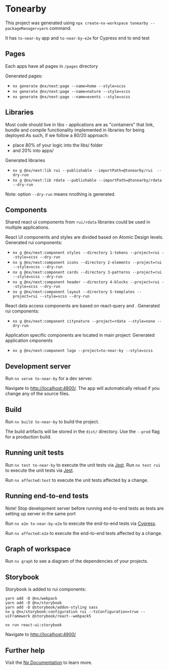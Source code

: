 # Tonearby

This project was generated using `npx create-nx-workspace tonearby --packageManager=yarn` command.

It has `to-near-by` app and `to-near-by-e2e` for Cypress end to end test

## Pages

Each apps have all pages in `/pages` directory

Generated pages:

- `nx generate @nx/next:page --name=home --style=scss`
- `nx generate @nx/next:page --name=nature --style=scss`
- `nx generate @nx/next:page --name=events --style=scss`

## Libraries

Most code should live in libs - applications are as "containers" that link, bundle and compile functionality implemented in libraries for being deployed.As such, if we follow a 80/20 approach:

- place 80% of your logic into the libs/ folder
- and 20% into apps/

Generated libraries

- `nx g @nx/next:lib rui --publishable --importPath=@tonearby/rui  --dry-run`
- `nx g @nx/next:lib rdata --publishable --importPath=@tonearby/rdata  --dry-run`

Note: option `--dry-run` means nnothing is generated.

## Components

Shared react ui components from `rui/rdata` libraries could be used in multiple applications.

React UI components and styles are divided based on Atomic Design levels.
Generated rui components:

- `nx g @nx/next:component styles --directory 1-tokens --project=rui --style=scss --dry-run`
- `nx g @nx/next:component icons --directory 2-elements --project=rui --style=scss --dry-run`
- `nx g @nx/next:component cards --directory 3-patterns --project=rui --style=scss --dry-run`
- `nx g @nx/next:component header --directory 4-blocks --project=rui --style=scss --dry-run`
- `nx g @nx/next:component layout --directory 5-templates --project=rui --style=scss --dry-run`

React data access components are based on react-query and .
Generated rui components:
- `nx g @nx/next:component citynature --project=rdata --style=none --dry-run`

Application specific components are located in main project:
Generated application cmponents 

- `nx g @nx/next:component logo --project=to-near-by --style=scss`

## Development server

Run `nx serve to-near-by` for a dev server.

Navigate to [http://localhost:4800/](http://localhost:4800/). The app will automatically reload if you change any of the source files.

## Build

Run `nx build to-near-by` to build the project.

The build artifacts will be stored in the `dist/` directory. Use the `--prod` flag for a production build.

## Running unit tests

Run `nx test to-near-by` to execute the unit tests via [Jest](https://jestjs.io).
Run `nx test rui` to execute the unit tests via [Jest](https://jestjs.io).

Run `nx affected:test` to execute the unit tests affected by a change.

## Running end-to-end tests

Note! Stop development server before running end-to-end tests as tests are setting up server in the same port

Run `nx e2e to-near-by-e2e` to execute the end-to-end tests via [Cypress](https://www.cypress.io).

Run `nx affected:e2e` to execute the end-to-end tests affected by a change.

## Graph of workspace

Run `nx graph` to see a diagram of the dependencies of your projects.

## Storybook

Storybook is added to rui components:

```
yarn add -D @nx/webpack
yarn add -D @nx/storybook
yarn add -D @storybook/addon-styling sass
nx g @nx/storybook:configuration rui --tsConfiguration=true --uiFramework @storybook/react--webpack5
```

`nx run react-ui:storybook`

Navigate to [http://localhost:4900/](http://localhost:4900/)

## Further help

Visit the [Nx Documentation](https://nx.dev) to learn more.
